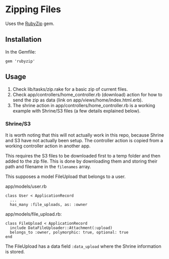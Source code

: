 # Zipping Files

Uses the [RubyZip](https://github.com/rubyzip/rubyzip) gem.

## Installation

In the Gemfile:

```
gem 'rubyzip'
```

## Usage

1. Check lib/tasks/zip.rake for a basic zip of current files.
2. Check app/controllers/home_controller.rb (download) action for how to
   send the zip as data (link on app/views/home/index.html.erb).
3. The shrine action in app/controllers/home_controller.rb is a working
   example with Shrine/S3 files (a few details explained below).

### Shrine/S3

It is worth noting that this will not actually work in this repo,
because Shrine and S3 have not actually been setup. The controller
action is copied from a working controller action in another app.

This requires the S3 files to be downloaded first to a temp folder and
then added to the zip file. This is done by downloading them and storing
their path and filename in the `filenames` array.

This supposes a model FileUpload that belongs to a user.

app/models/user.rb
```
class User < ApplicationRecord
  ...
  has_many :file_uploads, as: :owner
```

app/models/file_upload.rb:
```
class FileUpload < ApplicationRecord
  include DataFileUploader::Attachment(:upload)
  belongs_to :owner, polymorphic: true, optional: true
end
```

The FileUpload has a data field `:data_upload` where the Shrine
information is stored.
